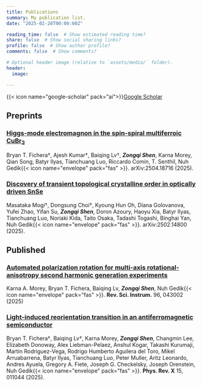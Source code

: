 ```yaml
---
title: Publications
summary: My publication list.
date: "2025-02-28T00:00:00Z"

reading_time: false  # Show estimated reading time?
share: false  # Show social sharing links?
profile: false  # Show author profile?
comments: false  # Show comments?

# Optional header image (relative to `assets/media/` folder).
header:
  image:

---
```

{{< icon name="google-scholar" pack="ai">}}[Google Scholar](https://scholar.google.com/citations?user=kE8tVdkAAAAJ&hl=en)

## Preprints
### [Higgs-mode electromagnon in the spin-spiral multiferroic CuBr$_{2}$](https://arxiv.org/abs/2504.18716)

Bryan T. Fichera†, Ajesh Kumar†, Baiqing Lv†, **_Zongqi Shen_**, Karna Morey, Qian Song, Batyr Ilyas, Tianchuang Luo, Riccardo Comin, T. Senthil, Nuh Gedik{{< icon name="envelope" pack="fas" >}}. arXiv:2504.18716 (2025).

### [Discovery of transient topological crystalline order in optically driven SnSe](https://arxiv.org/abs/2502.14800)

Masataka Mogi†, Dongsung Choi†, Kyoung Hun Oh, Diana Golovanova, Yufei Zhao, Yifan Su, **_Zongqi Shen_**, Doron Azoury, Haoyu Xia, Batyr Ilyas, Tianchuang Luo, Noriaki Kida, Taito Osaka, Tadashi Togashi, Binghai Yan, Nuh Gedik{{< icon name="envelope" pack="fas" >}}. arXiv:2502.14800 (2025).

## Published

### [Automated polarization rotation for multi-axis rotational-anisotropy second harmonic generation experiments](https://pubs.aip.org/aip/rsi/article/96/4/043002/3342451/Automated-polarization-rotation-for-multi-axis)

Karna A. Morey, Bryan T. Fichera, Baiqing Lv, **_Zongqi Shen_**, Nuh Gedik{{< icon name="envelope" pack="fas" >}}. **Rev. Sci. Instrum.** 96, 043002 (2025)
### [Light-induced reorientation transition in an antiferromagnetic semiconductor](https://journals.aps.org/prx/abstract/10.1103/PhysRevX.15.011044)

Bryan T. Fichera†, Baiqing Lv†, Karna Morey, **_Zongqi Shen_**, Changmin Lee, Elizabeth Donoway, Alex Liebman-Pelaez, Anshul Kogar, Takashi Kurumaji, Martin Rodriguez-Vega, Rodrigo Humberto Aguilera del Toro, Mikel Arruabarrena, Batyr Ilyas, Tianchuang Luo, Peter Muller, Aritz Leonardo, Andres Ayuela, Gregory A. Fiete, Joseph G. Checkelsky, Joseph Orenstein, Nuh Gedik{{< icon name="envelope" pack="fas" >}}. **Phys. Rev. X** 15, 011044 (2025).

